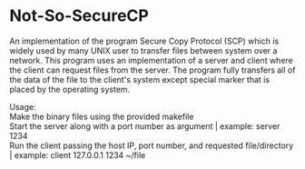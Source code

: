 # Not-So-SecureCP
An implementation of the program Secure Copy Protocol (SCP) which is widely used by many UNIX user to transfer files between system over a network. This program uses an implementation of a server and client where the client can request files from the server. The program fully transfers all of the data of the file to the client's system except special marker that is placed by the operating system. 

Usage: <br />
Make the binary files using the provided makefile <br />
Start the server along with a port number as argument | example: server 1234 <br />
Run the client passing the host IP, port number, and requested file/directory | example: client 127.0.0.1 1234 ~/file <br />
